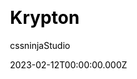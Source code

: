 ---
title: Krypton
github: https://github.com/cssninjaStudio/krypton
demo: https://krypton.cssninja.io/
author: cssninjaStudio
author_link: https://github.com/cssninjaStudio
date: 2023-02-12T00:00:00.000Z
description: Free Astro + Bulma ICO / Crypto template.
ssg:
  - Astro
css:
  - Bulma
cms:
  - Markdown
category:
  - Business
draft: false
publish_date: '2018-07-12T13:54:44Z'
update_date: '2023-03-20T13:07:01Z'
github_star: 276
github_fork: 176
---